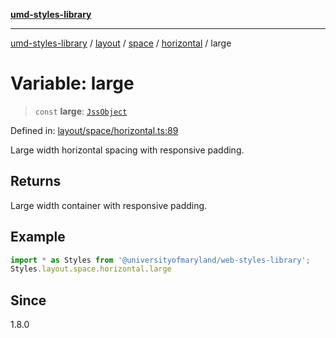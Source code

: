 [**umd-styles-library**](../../../../../../README.md)

***

[umd-styles-library](../../../../../../modules.md) / [layout](../../../../../README.md) / [space](../../../README.md) / [horizontal](../README.md) / large

# Variable: large

> `const` **large**: [`JssObject`](../../../../../../utilities/namespaces/transform/type-aliases/JssObject.md)

Defined in: [layout/space/horizontal.ts:89](https://github.com/UMD-Digital/design-system/blob/ed6189804bf5f4c4fcbe5325b54aac33ac48d614/packages/styles/source/layout/space/horizontal.ts#L89)

Large width horizontal spacing with responsive padding.

## Returns

Large width container with responsive padding.

## Example

```typescript
import * as Styles from '@universityofmaryland/web-styles-library';
Styles.layout.space.horizontal.large
```

## Since

1.8.0
